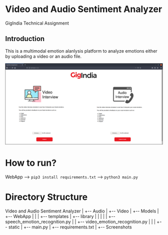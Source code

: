 # Video and Audio Sentiment Analyzer
 GigIndia Technical Assignment

## Introduction

This is a multimodal emotion alanlysis platform to analyze emotions either by uploading a video or an audio file.

![alt text](https://github.com/tsm9999/GigIndia-Technical-Assignment/blob/main/Screenshots/index.png)

# How to run?

WebApp --> `pip3 install requirements.txt` --> `python3 main.py`

# Directory Structure

Video and Audio Sentiment Analyzer
|
+-- Audio
|
+-- Video
|
+-- Models
|
+-- WebApp
|  |
|  +-- templates
|  +-- library
|  |  |
|  |  +-- speech_emotion_recognition.py
|  |  +-- video_emotion_recognition.py
|  |
|  +-- static
|  +-- main.py
|  +-- requirements.txt
|
+-- Screenshots


